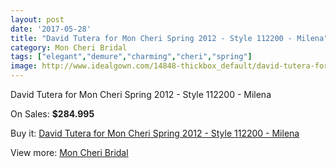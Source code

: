 ```yaml
---
layout: post
date: '2017-05-28'
title: "David Tutera for Mon Cheri Spring 2012 - Style 112200 - Milena"
category: Mon Cheri Bridal
tags: ["elegant","demure","charming","cheri","spring"]
image: http://www.idealgown.com/14848-thickbox_default/david-tutera-for-mon-cheri-spring-2012-style-112200-milena.jpg
---
```

David Tutera for Mon Cheri Spring 2012 - Style 112200 - Milena

On Sales: **$284.995**
<a href="https://www.idealgown.com/en/mon-cheri-bridal/5967-david-tutera-for-mon-cheri-spring-2012-style-112200-milena.html"><amp-img layout="responsive" width="600" height="600" src="//www.idealgown.com/14848-thickbox_default/david-tutera-for-mon-cheri-spring-2012-style-112200-milena.jpg" alt="David Tutera for Mon Cheri Spring 2012 - Style 112200 - Milena 0" /></a>
<a href="https://www.idealgown.com/en/mon-cheri-bridal/5967-david-tutera-for-mon-cheri-spring-2012-style-112200-milena.html"><amp-img layout="responsive" width="600" height="600" src="//www.idealgown.com/14850-thickbox_default/david-tutera-for-mon-cheri-spring-2012-style-112200-milena.jpg" alt="David Tutera for Mon Cheri Spring 2012 - Style 112200 - Milena 1" /></a>
<a href="https://www.idealgown.com/en/mon-cheri-bridal/5967-david-tutera-for-mon-cheri-spring-2012-style-112200-milena.html"><amp-img layout="responsive" width="600" height="600" src="//www.idealgown.com/14849-thickbox_default/david-tutera-for-mon-cheri-spring-2012-style-112200-milena.jpg" alt="David Tutera for Mon Cheri Spring 2012 - Style 112200 - Milena 2" /></a>

Buy it: [David Tutera for Mon Cheri Spring 2012 - Style 112200 - Milena](https://www.idealgown.com/en/mon-cheri-bridal/5967-david-tutera-for-mon-cheri-spring-2012-style-112200-milena.html "David Tutera for Mon Cheri Spring 2012 - Style 112200 - Milena")

View more: [Mon Cheri Bridal](https://www.idealgown.com/en/88-mon-cheri-bridal "Mon Cheri Bridal")